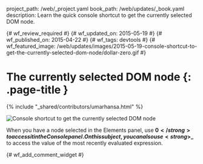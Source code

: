 project_path: /web/_project.yaml
book_path: /web/updates/_book.yaml
description: Learn the quick console shortcut to get the currently selected DOM node.

{# wf_review_required #}
{# wf_updated_on: 2015-05-19 #}
{# wf_published_on: 2015-04-22 #}
{# wf_tags: devtools #}
{# wf_featured_image: /web/updates/images/2015-05-19-console-shortcut-to-get-the-currently-selected-dom-node/dollar-zero.gif #}

# The currently selected DOM node {: .page-title }

{% include "_shared/contributors/umarhansa.html" %}


<img src="/web/updates/images/2015-05-19-console-shortcut-to-get-the-currently-selected-dom-node/dollar-zero.gif" alt="Console shortcut to get the currently selected DOM node">

When you have a node selected in the Elements panel, use <strong>$0</strong> to access it in the Console panel. On this subject, you can also use <strong>$_</strong> to access the value of the most recently evaluated expression.


{# wf_add_comment_widget #}
